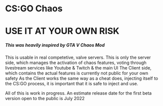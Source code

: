 # CS:GO Chaos
# USE IT AT YOUR OWN RISK
##### This was heavily inspired by GTA V Chaos Mod
This is usable in real competetive, valve servers. 
This is only the server side, which manages the activation of chaos features, voting through livestream services like Youtube & Twitch & the main UI
The Client side, which contains the actual features is currently not public for your own safety
As the Client works the same way as a cheat does, injecting itself to the CS:GO process, it is important that it is safe to inject and use.

All of this is work in progress.
An estimate release date for the first beta version open to the public is July 2022
